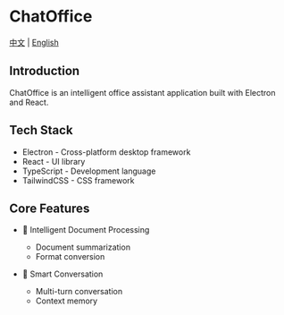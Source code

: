 # ChatOffice

[中文](README.md) | [English](README_EN.md)

## Introduction
ChatOffice is an intelligent office assistant application built with Electron and React.

## Tech Stack
- Electron - Cross-platform desktop framework
- React - UI library
- TypeScript - Development language
- TailwindCSS - CSS framework

## Core Features
- 📝 Intelligent Document Processing
  - Document summarization
  - Format conversion

- 💬 Smart Conversation
  - Multi-turn conversation
  - Context memory 